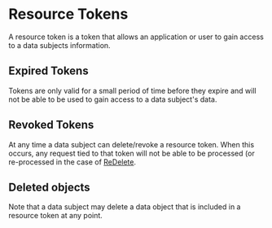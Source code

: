 #   Resource Tokens

A resource token is a token that allows an application or user to gain access to a data subjects information.

##  Expired Tokens

Tokens are only valid for a small period of time before they expire and will not be able to be used to gain access to a data subject's data.

##  Revoked Tokens

At any time a data subject can delete/revoke a resource token.  When this occurs, any request tied to that token will not be able to be processed (or re-processed in the case of [ReDelete](ReDelete.md).

##  Deleted objects

Note that a data subject may delete a data object that is included in a resource token at any point.